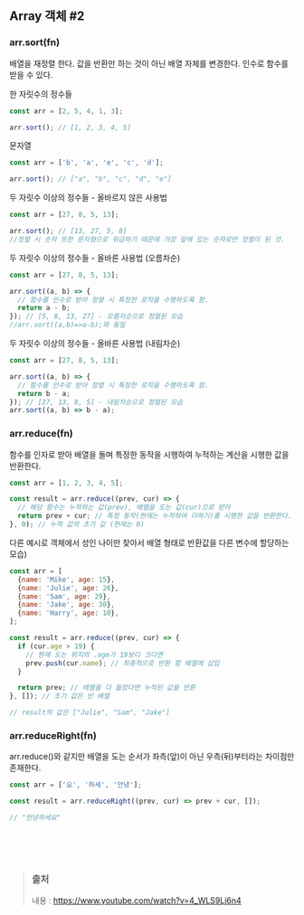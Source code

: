 ## Array 객체 #2

### arr.sort(fn)

배열을 재정렬 한다.
값을 반환만 하는 것이 아닌 배열 자체를 변경한다.
인수로 함수를 받을 수 있다.

한 자릿수의 정수들

```javascript
const arr = [2, 5, 4, 1, 3];

arr.sort(); // [1, 2, 3, 4, 5]
```

문자열

```javascript
const arr = ['b', 'a', 'e', 'c', 'd'];

arr.sort(); // ["a", "b", "c", "d", "e"]
```

두 자릿수 이상의 정수들 - 올바르지 않은 사용법

```javascript
const arr = [27, 8, 5, 13];

arr.sort(); // [13, 27, 5, 8]
//정렬 시 숫자 또한 문자형으로 취급하기 때문에 가장 앞에 있는 숫자로만 정렬이 된 것.
```

두 자릿수 이상의 정수들 - 올바른 사용법 (오름차순)

```javascript
const arr = [27, 8, 5, 13];

arr.sort((a, b) => {
  // 함수를 인수로 받아 정렬 시 특정한 로직을 수행하도록 함.
  return a - b;
}); // [5, 8, 13, 27] - 오름차순으로 정렬된 모습
//arr.sort((a,b)=>a-b);와 동일
```

두 자릿수 이상의 정수들 - 올바른 사용법 (내림차순)

```javascript
const arr = [27, 8, 5, 13];

arr.sort((a, b) => {
  // 함수를 인수로 받아 정렬 시 특정한 로직을 수행하도록 함.
  return b - a;
}); // [27, 13, 8, 5] - 내림차순으로 정렬된 모습
arr.sort((a, b) => b - a);
```

### arr.reduce(fn)

함수를 인자로 받아 배열을 돌며 특정한 동작을 시행하여 누적하는 계산을 시행한 값을 반환한다.

```javascript
const arr = [1, 2, 3, 4, 5];

const result = arr.reduce((prev, cur) => {
  // 해당 함수는 누적하는 값(prev), 배열을 도는 값(cur)으로 받아
  return prev + cur; // 특정 동작(현재는 누적하여 더하기)를 시행한 값을 반환한다.
}, 0); // 누적 값의 초기 값 (현재는 0)
```

다른 예시로 객체에서 성인 나이만 찾아서 배열 형태로 반환값을 다른 변수에 할당하는 모습)

```javascript
const arr = [
  {name: 'Mike', age: 15},
  {name: 'Julie', age: 26},
  {name: 'Sam', age: 29},
  {name: 'Jake', age: 30},
  {name: 'Harry', age: 10},
];

const result = arr.reduce((prev, cur) => {
  if (cur.age > 19) {
    // 현재 도는 위치의 .age가 19보다 크다면
    prev.push(cur.name); // 최종적으로 반환 할 배열에 삽입
  }

  return prev; // 배열을 다 돌았다면 누적된 값을 반환
}, []); // 초기 값은 빈 배열

// result의 값은 ["Julie", "Sam", "Jake"]
```

### arr.reduceRight(fn)

arr.reduce()와 같지만 배열을 도는 순서가 좌측(앞)이 아닌 우측(뒤)부터라는 차이점만 존재한다.

```javascript
const arr = ['요', '하세', '안녕'];

const result = arr.reduceRight((prev, cur) => prev + cur, []);

// "안녕하세요"
```

</br></br></br>

> ### 출처
>
> 내용 : https://www.youtube.com/watch?v=4_WLS9Lj6n4
